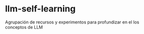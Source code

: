 # llm-self-learning
Agrupación de recursos y experimentos para profundizar en el los conceptos de LLM
